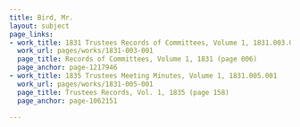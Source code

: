 ```yaml
---
title: Bird, Mr.
layout: subject
page_links:
- work_title: 1831 Trustees Records of Committees, Volume 1, 1831.003.001
  work_url: pages/works/1831-003-001
  page_title: Records of Committees, Volume 1, 1831 (page 006)
  page_anchor: page-1217946
- work_title: 1835 Trustees Meeting Minutes, Volume 1, 1831.005.001
  work_url: pages/works/1831-005-001
  page_title: Trustees Records, Vol. 1, 1835 (page 158)
  page_anchor: page-1062151

---
```

